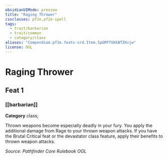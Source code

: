 ```yaml
---
obsidianUIMode: preview
title: "Raging Thrower"
cssclasses: pf2e,pf2e-spell
tags:
  - trait/barbarian
  - trait/common
  - category/class
aliases: "Compendium.pf2e.feats-srd.Item.5pGMffGKkBTZKvjw"
license: OGL
---
```

# Raging Thrower
## Feat 1
### [[barbarian]]

**Category** class; 




Thrown weapons become especially deadly in your fury. You apply the additional damage from Rage to your thrown weapon attacks. If you have the Brutal Critical feat or the devastator class feature, apply their benefits to thrown weapon attacks.

*Source: Pathfinder Core Rulebook*
*OGL*